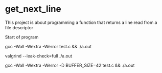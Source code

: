 # get_next_line

This project is about programming a function that returns a line read from a file descriptor

Start of program

gcc -Wall -Wextra -Werror test.c && ./a.out

valgrind --leak-check=full ./a.out

gcc -Wall -Wextra -Werror -D BUFFER_SIZE=42 test.c && ./a.out